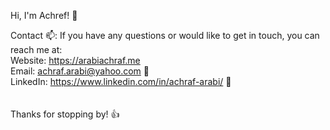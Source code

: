 Hi, I'm Achref! 👋
<br />

Contact 📫:
If you have any questions or would like to get in touch, you can reach me at: <br />
Website: https://arabiachraf.me <br />
Email: achraf.arabi@yahoo.com 📧<br />
LinkedIn: https://www.linkedin.com/in/achraf-arabi/ 💼<br />
<br /><br />
Thanks for stopping by! 👍
